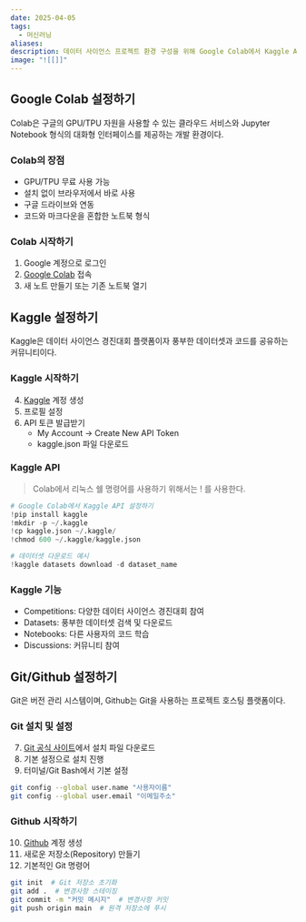 ```yaml
---
date: 2025-04-05
tags:
  - 머신러닝
aliases:
description: 데이터 사이언스 프로젝트 환경 구성을 위해 Google Colab에서 Kaggle API와 Git/Github를 설정하는 방법을 안내합니다. 각 서비스의 계정 생성부터 Colab에서 Kaggle 데이터셋을 다운로드하기 위한 API 연동 과정까지 단계별로 설명합니다.
image: "![[]]"
---
```

## Google Colab 설정하기

Colab은 구글의 GPU/TPU 자원을 사용할 수 있는 클라우드 서비스와 Jupyter Notebook 형식의 대화형 인터페이스를 제공하는 개발 환경이다. 

### Colab의 장점
* GPU/TPU 무료 사용 가능
* 설치 없이 브라우저에서 바로 사용
* 구글 드라이브와 연동
* 코드와 마크다운을 혼합한 노트북 형식

### Colab 시작하기
1. Google 계정으로 로그인
2. [Google Colab](https://colab.research.google.com/) 접속
3. 새 노트 만들기 또는 기존 노트북 열기

## Kaggle 설정하기

Kaggle은 데이터 사이언스 경진대회 플랫폼이자 풍부한 데이터셋과 코드를 공유하는 커뮤니티이다.

### Kaggle 시작하기
4. [Kaggle](https://www.kaggle.com/) 계정 생성
5. 프로필 설정
6. API 토큰 발급받기
   * My Account → Create New API Token
   * kaggle.json 파일 다운로드

### Kaggle API

>  Colab에서 리눅스 쉘 명령어를 사용하기 위해서는 ! 를 사용한다.

```python
# Google Colab에서 Kaggle API 설정하기
!pip install kaggle
!mkdir -p ~/.kaggle
!cp kaggle.json ~/.kaggle/
!chmod 600 ~/.kaggle/kaggle.json

# 데이터셋 다운로드 예시
!kaggle datasets download -d dataset_name
```

### Kaggle 기능
* Competitions: 다양한 데이터 사이언스 경진대회 참여
* Datasets: 풍부한 데이터셋 검색 및 다운로드
* Notebooks: 다른 사용자의 코드 학습
* Discussions: 커뮤니티 참여


## Git/Github 설정하기

Git은 버전 관리 시스템이며, Github는 Git을 사용하는 프로젝트 호스팅 플랫폼이다.

### Git 설치 및 설정
7. [Git 공식 사이트](https://git-scm.com/)에서 설치 파일 다운로드
8. 기본 설정으로 설치 진행
9. 터미널/Git Bash에서 기본 설정
```bash
git config --global user.name "사용자이름"
git config --global user.email "이메일주소"
```

### Github 시작하기
10. [Github](https://github.com/) 계정 생성
11. 새로운 저장소(Repository) 만들기
12. 기본적인 Git 명령어
```bash
git init  # Git 저장소 초기화
git add .  # 변경사항 스테이징
git commit -m "커밋 메시지"  # 변경사항 커밋
git push origin main  # 원격 저장소에 푸시
```